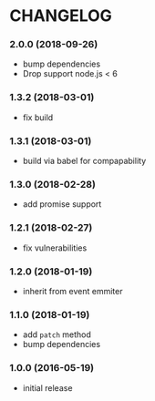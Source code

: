 # CHANGELOG

<a name="2.0.0"></a>
### 2.0.0 (2018-09-26)

 * bump dependencies
 * Drop support node.js < 6


<a name="1.3.2"></a>
### 1.3.2 (2018-03-01)

 * fix build


<a name="1.3.1"></a>
### 1.3.1 (2018-03-01)

 * build via babel for compapability

<a name="1.3.0"></a>
### 1.3.0 (2018-02-28)

 * add promise support


<a name="1.2.1"></a>
### 1.2.1 (2018-02-27)

 * fix vulnerabilities


<a name="1.2.0"></a>
### 1.2.0 (2018-01-19)

 * inherit from event emmiter


<a name="1.1.0"></a>
### 1.1.0 (2018-01-19)

 * add `patch` method
 * bump dependencies


<a name="1.0.0"></a>
### 1.0.0 (2016-05-19)

 * initial release
